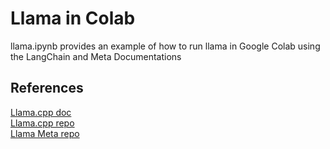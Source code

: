 # Llama in Colab

llama.ipynb provides an example of how to run llama in Google Colab using the LangChain and Meta Documentations

## References 

[Llama.cpp doc](https://python.langchain.com/docs/integrations/llms/llamacpp)<br/>
[Llama.cpp repo](https://github.com/ggerganov/llama.cpp)<br/>
[Llama Meta repo](https://github.com/facebookresearch/llama)<br/>

